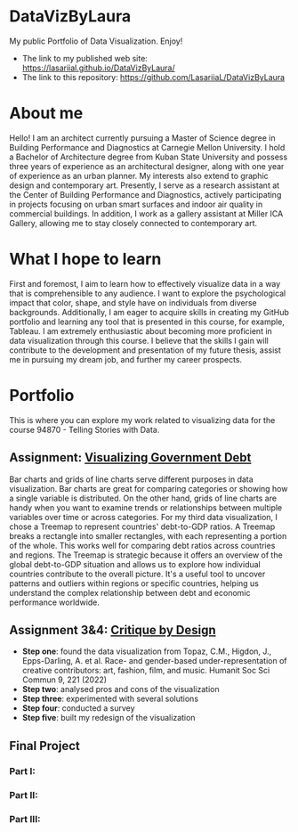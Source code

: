 # DataVizByLaura
My public Portfolio of Data Visualization. Enjoy!

+ The link to my published web site: https://lasariial.github.io/DataVizByLaura/
+ The link to this repository: https://github.com/LasariiaL/DataVizByLaura

# About me
Hello! I am an architect currently pursuing a Master of Science degree in Building Performance and Diagnostics at Carnegie Mellon University. I hold a Bachelor of Architecture degree from Kuban State University and possess three years of experience as an architectural designer, along with one year of experience as an urban planner. My interests also extend to graphic design and contemporary art. Presently, I serve as a research assistant at the Center of Building Performance and Diagnostics, actively participating in projects focusing on urban smart surfaces and indoor air quality in commercial buildings. In addition, I work as a gallery assistant at Miller ICA Gallery, allowing me to stay closely connected to contemporary art.

# What I hope to learn
First and foremost, I aim to learn how to effectively visualize data in a way that is comprehensible to any audience. I want to explore the psychological impact that color, shape, and style have on individuals from diverse backgrounds. Additionally, I am eager to acquire skills in creating my GitHub portfolio and learning any tool that is presented in this course, for example, Tableau. I am extremely enthusiastic about becoming more proficient in data visualization through this course. I believe that the skills I gain will contribute to the development and presentation of my future thesis, assist me in pursuing my dream job, and further my career prospects.

# Portfolio
This is where you can explore my work related to visualizing data for the course 94870 - Telling Stories with Data.

## Assignment: [Visualizing Government Debt](/GeneralGovernmentDebt.md) 
Bar charts and grids of line charts serve different purposes in data visualization. Bar charts are great for comparing categories or showing how a single variable is distributed. On the other hand, grids of line charts are handy when you want to examine trends or relationships between multiple variables over time or across categories.
For my third data visualization, I chose a Treemap to represent countries' debt-to-GDP ratios. A Treemap breaks a rectangle into smaller rectangles, with each representing a portion of the whole. This works well for comparing debt ratios across countries and regions. The Treemap is strategic because it offers an overview of the global debt-to-GDP situation and allows us to explore how individual countries contribute to the overall picture. It's a useful tool to uncover patterns and outliers within regions or specific countries, helping us understand the complex relationship between debt and economic performance worldwide.

## Assignment 3&4: [Critique by Design](/CritiqueDesignRedesign.md)
- **Step one**: found the data visualization from Topaz, C.M., Higdon, J., Epps-Darling, A. et al. Race- and gender-based under-representation of creative contributors: art, fashion, film, and music. Humanit Soc Sci Commun 9, 221 (2022)
- **Step two**: analysed pros and cons of the visualization
- **Step three**: experimented with several solutions
- **Step four**: conducted a survey
- **Step five**: built my redesign of the visualization

## Final Project

### Part I: 

### Part II:

### Part III:
